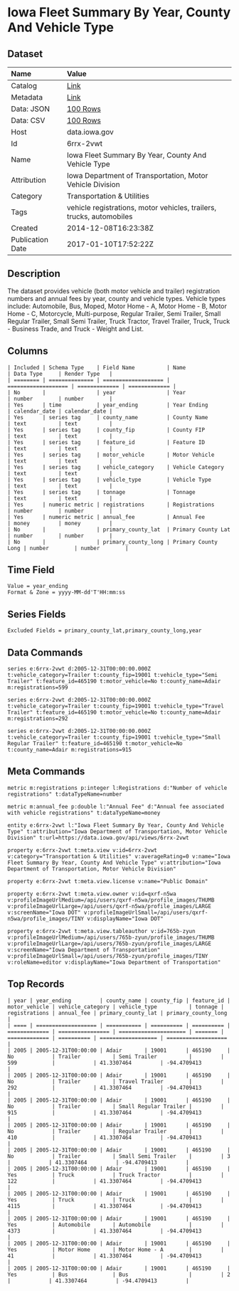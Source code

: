 # Iowa Fleet Summary By Year, County And Vehicle Type

## Dataset

| Name | Value |
| :--- | :---- |
| Catalog | [Link](https://catalog.data.gov/dataset/iowa-fleet-summary-by-year-county-and-vehicle-type) |
| Metadata | [Link](https://data.iowa.gov/api/views/6rrx-2vwt) |
| Data: JSON | [100 Rows](https://data.iowa.gov/api/views/6rrx-2vwt/rows.json?max_rows=100) |
| Data: CSV | [100 Rows](https://data.iowa.gov/api/views/6rrx-2vwt/rows.csv?max_rows=100) |
| Host | data.iowa.gov |
| Id | 6rrx-2vwt |
| Name | Iowa Fleet Summary By Year, County And Vehicle Type |
| Attribution | Iowa Department of Transportation, Motor Vehicle Division |
| Category | Transportation & Utilities |
| Tags | vehicle registrations, motor vehicles, trailers, trucks, automobiles |
| Created | 2014-12-08T16:23:38Z |
| Publication Date | 2017-01-10T17:52:22Z |

## Description

The dataset provides vehicle (both motor vehicle and trailer) registration numbers and annual fees by year, county and vehicle types.  Vehicle types include: Automobile, Bus, Moped, Motor Home - A, Motor Home - B, Motor Home - C, Motorcycle, Multi-purpose, Regular Trailer, Semi Trailer, Small Regular Trailer, Small Semi Trailer, Truck Tractor, Travel Trailer, Truck, Truck - Business Trade, and Truck - Weight and List.

## Columns

```ls
| Included | Schema Type    | Field Name          | Name                | Data Type     | Render Type   |
| ======== | ============== | =================== | =================== | ============= | ============= |
| No       |                | year                | Year                | number        | number        |
| Yes      | time           | year_ending         | Year Ending         | calendar_date | calendar_date |
| Yes      | series tag     | county_name         | County Name         | text          | text          |
| Yes      | series tag     | county_fip          | County FIP          | text          | text          |
| Yes      | series tag     | feature_id          | Feature ID          | text          | text          |
| Yes      | series tag     | motor_vehicle       | Motor Vehicle       | text          | text          |
| Yes      | series tag     | vehicle_category    | Vehicle Category    | text          | text          |
| Yes      | series tag     | vehicle_type        | Vehicle Type        | text          | text          |
| Yes      | series tag     | tonnage             | Tonnage             | text          | text          |
| Yes      | numeric metric | registrations       | Registrations       | number        | number        |
| Yes      | numeric metric | annual_fee          | Annual Fee          | money         | money         |
| No       |                | primary_county_lat  | Primary County Lat  | number        | number        |
| No       |                | primary_county_long | Primary County Long | number        | number        |
```

## Time Field

```ls
Value = year_ending
Format & Zone = yyyy-MM-dd'T'HH:mm:ss
```

## Series Fields

```ls
Excluded Fields = primary_county_lat,primary_county_long,year
```

## Data Commands

```ls
series e:6rrx-2vwt d:2005-12-31T00:00:00.000Z t:vehicle_category=Trailer t:county_fip=19001 t:vehicle_type="Semi Trailer" t:feature_id=465190 t:motor_vehicle=No t:county_name=Adair m:registrations=599

series e:6rrx-2vwt d:2005-12-31T00:00:00.000Z t:vehicle_category=Trailer t:county_fip=19001 t:vehicle_type="Travel Trailer" t:feature_id=465190 t:motor_vehicle=No t:county_name=Adair m:registrations=292

series e:6rrx-2vwt d:2005-12-31T00:00:00.000Z t:vehicle_category=Trailer t:county_fip=19001 t:vehicle_type="Small Regular Trailer" t:feature_id=465190 t:motor_vehicle=No t:county_name=Adair m:registrations=915
```

## Meta Commands

```ls
metric m:registrations p:integer l:Registrations d:"Number of vehicle registrations" t:dataTypeName=number

metric m:annual_fee p:double l:"Annual Fee" d:"Annual fee associated with vehicle registrations" t:dataTypeName=money

entity e:6rrx-2vwt l:"Iowa Fleet Summary By Year, County And Vehicle Type" t:attribution="Iowa Department of Transportation, Motor Vehicle Division" t:url=https://data.iowa.gov/api/views/6rrx-2vwt

property e:6rrx-2vwt t:meta.view v:id=6rrx-2vwt v:category="Transportation & Utilities" v:averageRating=0 v:name="Iowa Fleet Summary By Year, County And Vehicle Type" v:attribution="Iowa Department of Transportation, Motor Vehicle Division"

property e:6rrx-2vwt t:meta.view.license v:name="Public Domain"

property e:6rrx-2vwt t:meta.view.owner v:id=qxrf-n5wa v:profileImageUrlMedium=/api/users/qxrf-n5wa/profile_images/THUMB v:profileImageUrlLarge=/api/users/qxrf-n5wa/profile_images/LARGE v:screenName="Iowa DOT" v:profileImageUrlSmall=/api/users/qxrf-n5wa/profile_images/TINY v:displayName="Iowa DOT"

property e:6rrx-2vwt t:meta.view.tableauthor v:id=765b-zyun v:profileImageUrlMedium=/api/users/765b-zyun/profile_images/THUMB v:profileImageUrlLarge=/api/users/765b-zyun/profile_images/LARGE v:screenName="Iowa Department of Transportation" v:profileImageUrlSmall=/api/users/765b-zyun/profile_images/TINY v:roleName=editor v:displayName="Iowa Department of Transportation"
```

## Top Records

```ls
| year | year_ending         | county_name | county_fip | feature_id | motor_vehicle | vehicle_category | vehicle_type          | tonnage | registrations | annual_fee | primary_county_lat | primary_county_long | 
| ==== | =================== | =========== | ========== | ========== | ============= | ================ | ===================== | ======= | ============= | ========== | ================== | =================== | 
| 2005 | 2005-12-31T00:00:00 | Adair       | 19001      | 465190     | No            | Trailer          | Semi Trailer          |         | 599           |            | 41.3307464         | -94.4709413         | 
| 2005 | 2005-12-31T00:00:00 | Adair       | 19001      | 465190     | No            | Trailer          | Travel Trailer        |         | 292           |            | 41.3307464         | -94.4709413         | 
| 2005 | 2005-12-31T00:00:00 | Adair       | 19001      | 465190     | No            | Trailer          | Small Regular Trailer |         | 915           |            | 41.3307464         | -94.4709413         | 
| 2005 | 2005-12-31T00:00:00 | Adair       | 19001      | 465190     | No            | Trailer          | Regular Trailer       |         | 410           |            | 41.3307464         | -94.4709413         | 
| 2005 | 2005-12-31T00:00:00 | Adair       | 19001      | 465190     | No            | Trailer          | Small Semi Trailer    |         | 3             |            | 41.3307464         | -94.4709413         | 
| 2005 | 2005-12-31T00:00:00 | Adair       | 19001      | 465190     | Yes           | Truck            | Truck Tractor         |         | 122           |            | 41.3307464         | -94.4709413         | 
| 2005 | 2005-12-31T00:00:00 | Adair       | 19001      | 465190     | Yes           | Truck            | Truck                 |         | 4115          |            | 41.3307464         | -94.4709413         | 
| 2005 | 2005-12-31T00:00:00 | Adair       | 19001      | 465190     | Yes           | Automobile       | Automobile            |         | 4373          |            | 41.3307464         | -94.4709413         | 
| 2005 | 2005-12-31T00:00:00 | Adair       | 19001      | 465190     | Yes           | Motor Home       | Motor Home - A        |         | 41            |            | 41.3307464         | -94.4709413         | 
| 2005 | 2005-12-31T00:00:00 | Adair       | 19001      | 465190     | Yes           | Bus              | Bus                   |         | 2             |            | 41.3307464         | -94.4709413         | 
```